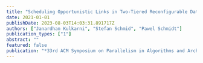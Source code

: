 ```yaml
---
title: "Scheduling Opportunistic Links in Two-Tiered Reconfigurable Datacenters"
date: 2021-01-01
publishDate: 2023-08-03T14:03:31.891717Z
authors: ["Janardhan Kulkarni", "Stefan Schmid", "Pawel Schmidt"]
publication_types: ["1"]
abstract: ""
featured: false
publication: "*33rd ACM Symposium on Parallelism in Algorithms and Architectures (SPAA)*"
---
```


